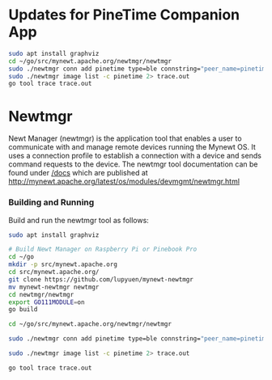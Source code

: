 <!--
#
# Licensed to the Apache Software Foundation (ASF) under one
# or more contributor license agreements.  See the NOTICE file
# distributed with this work for additional information
# regarding copyright ownership.  The ASF licenses this file
# to you under the Apache License, Version 2.0 (the
# "License"); you may not use this file except in compliance
# with the License.  You may obtain a copy of the License at
#
# http://www.apache.org/licenses/LICENSE-2.0
#
# Unless required by applicable law or agreed to in writing,
# software distributed under the License is distributed on an
# "AS IS" BASIS, WITHOUT WARRANTIES OR CONDITIONS OF ANY
#  KIND, either express or implied.  See the License for the
# specific language governing permissions and limitations
# under the License.
#
-->

# Updates for PineTime Companion App

```bash
sudo apt install graphviz
cd ~/go/src/mynewt.apache.org/newtmgr/newtmgr
sudo ./newtmgr conn add pinetime type=ble connstring="peer_name=pinetime"
sudo ./newtmgr image list -c pinetime 2> trace.out
go tool trace trace.out
```

# Newtmgr

Newt Manager (newtmgr) is the application tool that enables a user to communicate with and manage
remote devices running the Mynewt OS. It uses a connection profile to establish a connection with
a device and sends command requests to the device.
The newtmgr tool documentation can be found under [/docs](/docs) which are
published at http://mynewt.apache.org/latest/os/modules/devmgmt/newtmgr.html

### Building and Running

Build and run the newtmgr tool as follows:

```bash
sudo apt install graphviz

# Build Newt Manager on Raspberry Pi or Pinebook Pro
cd ~/go
mkdir -p src/mynewt.apache.org
cd src/mynewt.apache.org/
git clone https://github.com/lupyuen/mynewt-newtmgr
mv mynewt-newtmgr newtmgr
cd newtmgr/newtmgr
export GO111MODULE=on
go build

cd ~/go/src/mynewt.apache.org/newtmgr/newtmgr

sudo ./newtmgr conn add pinetime type=ble connstring="peer_name=pinetime" 2> /dev/null

sudo ./newtmgr image list -c pinetime 2> trace.out

go tool trace trace.out
```